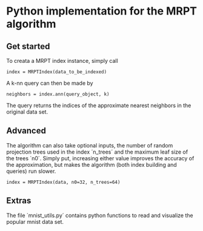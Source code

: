 # Python implementation for the MRPT algorithm

Get started
-----------

To creata a MRPT index instance, simply call 

	index = MRPTIndex(data_to_be_indexed)

A k-nn query can then be made by

	neighbors = index.ann(query_object, k)

The query returns the indices of the approximate nearest neighbors in the original data set.

Advanced
--------

The algorithm can also take optional inputs, the number of random projection trees used in the index ´n_trees´ and the maximum leaf size 
of the trees ´n0´. Simply put, increasing either value improves the accuracy of the approximation, but makes the algorithm (both index 
building and queries) run slower.

	index = MRPTIndex(data, n0=32, n_trees=64)

Extras
------
The file ´mnist_utils.py´ contains python functions to read and visualize the popular mnist data set.
